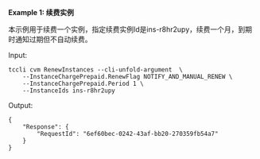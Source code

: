 **Example 1: 续费实例**

本示例用于续费一个实例，指定续费实例Id是ins-r8hr2upy，续费一个月，到期时通知过期但不自动续费。

Input: 

```
tccli cvm RenewInstances --cli-unfold-argument  \
    --InstanceChargePrepaid.RenewFlag NOTIFY_AND_MANUAL_RENEW \
    --InstanceChargePrepaid.Period 1 \
    --InstanceIds ins-r8hr2upy
```

Output: 
```
{
    "Response": {
        "RequestId": "6ef60bec-0242-43af-bb20-270359fb54a7"
    }
}
```

